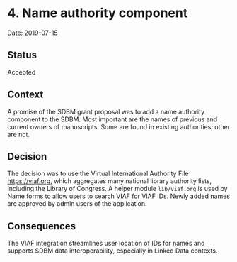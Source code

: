 # 4. Name authority component

Date: 2019-07-15

## Status

Accepted

## Context

A promise of the SDBM grant proposal was to add a name authority component to the SDBM. Most important are the names of previous and current owners of manuscripts. Some are found in existing authorities; other are not. 

## Decision

The decision was to use the Virtual International Authority File <https://viaf.org>, which aggregates many national library authority lists, including the Library of Congress. A helper module `lib/viaf.org` is used by Name forms to allow users to search VIAF for VIAF IDs. Newly added names are approved by admin users of the application.

## Consequences

The VIAF integration streamlines user location of IDs for names and supports SDBM data interoperability, especially in Linked Data contexts.
